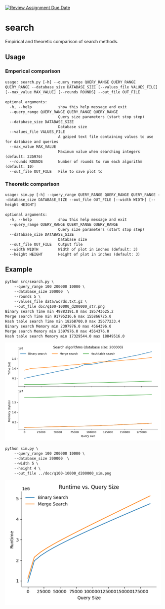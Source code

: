 [![Review Assignment Due Date](https://classroom.github.com/assets/deadline-readme-button-22041afd0340ce965d47ae6ef1cefeee28c7c493a6346c4f15d667ab976d596c.svg)](https://classroom.github.com/a/mdusFg9r)
# search
Empirical and theoretic comparison of search methods.

## Usage
### Emperical comparison
```
usage: search.py [-h] --query_range QUERY_RANGE QUERY_RANGE QUERY_RANGE --database_size DATABASE_SIZE [--values_file VALUES_FILE] [--max_value MAX_VALUE] [--rounds ROUNDS] --out_file OUT_FILE

optional arguments:
  -h, --help            show this help message and exit
  --query_range QUERY_RANGE QUERY_RANGE QUERY_RANGE
                        Query size parameters (start stop step)
  --database_size DATABASE_SIZE
                        Database size
  --values_file VALUES_FILE
                        A gziped text file containing values to use for database and queries
  --max_value MAX_VALUE
                        Maximum value when searching integers (default: 235976)
  --rounds ROUNDS       Number of rounds to run each algorithm (default: 10)
  --out_file OUT_FILE   File to save plot to
```

### Theoretic comparison
```
usage: sim.py [-h] --query_range QUERY_RANGE QUERY_RANGE QUERY_RANGE --database_size DATABASE_SIZE --out_file OUT_FILE [--width WIDTH] [--height HEIGHT]

optional arguments:
  -h, --help            show this help message and exit
  --query_range QUERY_RANGE QUERY_RANGE QUERY_RANGE
                        Query size parameters (start stop step)
  --database_size DATABASE_SIZE
                        Database size
  --out_file OUT_FILE   Output file
  --width WIDTH         Width of plot in inches (default: 3)
  --height HEIGHT       Height of plot in inches (default: 3)
```

## Example
```
python src/search.py \
    --query_range 100 200000 10000 \
    --database_size 200000  \
    --rounds 5 \
    --values_file data/words.txt.gz \
    --out_file doc/q100-10000_d200000_str.png
Binary search Time min 49883191.8 max 185743625.2
Merge search Time min 91795216.6 max 155866725.0
Hash table search Time min 18268700.0 max 35677233.4
Binary search Memory min 2397976.0 max 4564396.0
Merge search Memory min 2397976.0 max 4564376.0
Hash table search Memory min 17329544.0 max 18849516.0
```
<center><img src="/doc/q100-10000_d200000_str.png" width="600"/></center>

```
python sim.py \
    --query_range 100 200000 10000 \
    --database_size 200000  \
    --width 5 \
    --height 4 \
    --out_file ../doc/q100-10000_d200000_sim.png 
```
<center><img src="/doc/q100-10000_d200000_sim.png" width="600"/></center>



